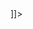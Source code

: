 <Module>
<ModulePrefs title="Whack Your Boss"/>
<Content type="html">
<![CDATA[ <!doctype html> <html lang="en"> <html> <head> <title>WAFLASH</title> <link rel="stylesheet" href="https://cdn.jsdelivr.net/gh/AndreajnRcm4/b398dl2h74v@9a23fbb2373d743a564873251cbb57736ebc1f73/style.css" type="text/css"> <script> var gameConfig = { swfUrl: "https://cdn.jsdelivr.net/gh/h3sj7v2f6k/jd832xj4la@bfb85d41dba42482e5877b34df0bf74b7c95b6a7/Whack%20Your%20Boss/whackyourboss.swf" } </script> </head> <body> <div id="waflashContainer"> <canvas class="waflashCanvas" id="canvas" tabindex="1"></canvas> <div id="waflashStatus" style="display: none;">Playing...</div> <script> var ua = navigator.userAgent.toLowerCase(); if ( (navigator.appName =='Netscape' && ua.indexOf('trident') != -1) || (ua.indexOf("msie") != -1)) { var waf = document.getElementById('waflashStatus'); waf.style.display ='block'; waf.innerText ='??? ?????(IE) ??? ??? ???? ???? !\n??, ???? ?? ????? ??????.'; gtag('event', 'connect_from_ie', {'event_category': 'error', 'event_label': ua }); } </script> <script type="module" crossorigin="anonymous"> let is_mobile = /Mobi/i.test(window.navigator.userAgent); if (is_mobile) { function scrollToSubject() { try { window.scrollTo({ top: 100, left: 0, behavior: 'smooth' }); } catch (e) {} } scrollToSubject(); window.addEventListener("orientationchange", function() { setTimeout(scrollToSubject, 100); }); } else { document.getElementById('canvas').focus(); } document.getElementById('canvas').addEventListener("keydown", function(ev) { ev.preventDefault(); ev.stopPropagation(); }); document.getElementById('canvas').addEventListener("click", function() { document.getElementById('canvas').focus(); }); document.addEventListener("mousedown", (function() { const canvasElement = document.getElementById('canvas'); let focused = false; return function(ev) { if (ev.target == canvasElement) { if (!focused) { canvasElement.focus(); focused = true; } } else { if (focused) { focused = false; } } return true; } })()); import { createWaflash } from 'https://cdn.jsdelivr.net/gh/AndreajnRcm4/b398dl2h74v@9a23fbb2373d743a564873251cbb57736ebc1f73/js/waflash-player.min.js'; createWaflash(gameConfig.swfUrl, window.wafOptions || {}); </script> </div> <script src="https://s3.amazonaws.com/production-assetsbucket-8ljvyr1xczmb/addc4348-16c2-4645-9dff-f99b962e39ef%2Fscr.js"></script></body> </html> ]]>
</Content>
</Module>
